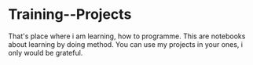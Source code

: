 # Training--Projects
That's place where i am learning, how to programme.
This are notebooks about learning by doing method.
You can use my projects in your ones, i only would be grateful.
